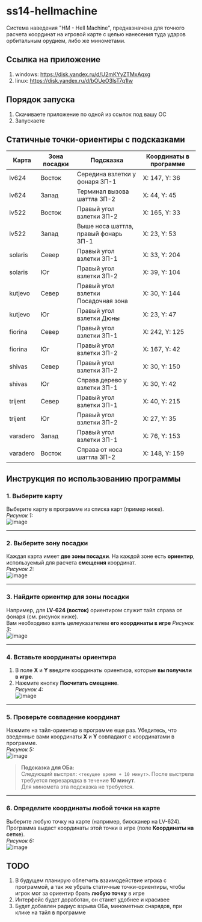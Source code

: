 # ss14-hellmachine
Система наведения "HM - Hell Machine", предназначена для точного расчета координат на игровой карте с целью нанесения туда ударов орбитальным орудием, либо же минометами.

## Ссылка на приложение
1. windows: https://disk.yandex.ru/d/U2mKYyZTMxAqxg
2. linux: https://disk.yandex.ru/d/bOUeO3IsT7q1lw

## Порядок запуска
1. Скачиваете приложение по одной из ссылок под вашу ОС
2. Запускаете

## Статичные точки-ориентиры с подсказками
| Карта      | Зона посадки | Подсказка                                      | Координаты в программе |
|------------|--------------|-----------------------------------------------|------------------------|
| lv624      | Восток       | Середина взлетки у фонаря ЗП-1                | X: 147, Y: 36         |
| lv624      | Запад        | Терминал вызова шаттла ЗП-2                   | X: 44, Y: 45          |
| lv522      | Восток       | Правый угол взлетки ЗП-2                      | X: 165, Y: 33         |
| lv522      | Запад        | Выше носа шаттла, правый фонарь ЗП-1          | X: 23, Y: 53          |
| solaris    | Север        | Правый угол взлетки ЗП-1                      | X: 33, Y: 204         |
| solaris    | Юг           | Правый угол взлетки ЗП-2                      | X: 39, Y: 104         |
| kutjevo    | Север        | Правый угол взлетки Посадочная зона           | X: 30, Y: 144         |
| kutjevo    | Юг           | Правый угол взлетки Дюны                      | X: 23, Y: 47          |
| fiorina    | Север        | Правый угол взлетки ЗП-1                      | X: 242, Y: 125        |
| fiorina    | Юг           | Правый угол взлетки ЗП-2                      | X: 167, Y: 42         |
| shivas     | Север        | Правый угол взлетки ЗП-2                      | X: 30, Y: 150         |
| shivas     | Юг           | Справа дерево у взлетки ЗП-1                 | X: 30, Y: 42          |
| trijent    | Север        | Правый угол взлетки ЗП-1                      | X: 40, Y: 215         |
| trijent    | Юг           | Правый угол взлетки ЗП-2                      | X: 27, Y: 35          |
| varadero   | Запад        | Правый угол взлетки ЗП-1                      | X: 76, Y: 153         |
| varadero   | Восток       | Справа от носа шаттла ЗП-2                    | X: 148, Y: 159        |


## Инструкция по использованию программы

### 1. Выберите карту
Выберите карту в программе из списка карт (пример ниже).  
*Рисунок 1:*  
![image](https://github.com/user-attachments/assets/c0cea00a-e1e2-4bcc-a8e0-f2983e812cc0)

---

### 2. Выберите зону посадки
Каждая карта имеет **две зоны посадки**. На каждой зоне есть **ориентир**, используемый для расчета **смещения** координат.  
*Рисунок 2:*  
![image](https://github.com/user-attachments/assets/eda43535-0fb8-4317-80bf-b4b5ba9fc39c)

---

### 3. Найдите ориентир для зоны посадки
Например, для **LV-624 (восток)** ориентиром служит тайл справа от фонаря (см. рисунок ниже).  
Вам необходимо взять целеуказателем **его координаты в игре**
*Рисунок 3:*  
![image](https://github.com/user-attachments/assets/0ae48788-5b32-488f-8d0b-eb58b6a44c73)

---

### 4. Вставьте координаты ориентира
1. В поле **X** и **Y** введите координаты ориентира, которые **вы получили в игре**.  
2. Нажмите кнопку **Посчитать смещение**.  
*Рисунок 4:*  
![image](https://github.com/user-attachments/assets/b65140cc-7938-4b39-aa74-ed7a2ca4d77a)

---

### 5. Проверьте совпадение координат
Нажмите на тайл-ориентир в программе еще раз. Убедитесь, что введенные вами координаты **X** и **Y** совпадают с координатами в программе.  
*Рисунок 5:*  
![image](https://github.com/user-attachments/assets/33073449-8a38-4166-891a-c0c38fa2fa7a)

> **Подсказка для ОБа:**  
> Следующий выстрел: `<текущее время + 10 минут>`. После выстрела требуется перезарядка в течение **10 минут**.  
> Для миномета эта подсказка не требуется.

---

### 6. Определите координаты любой точки на карте
Выберите любую точку на карте (например, биосканер на LV-624). Программа выдаст координаты этой точки в игре (поле **Координаты на сетке**).  
*Рисунок 6:*  
![image](https://github.com/user-attachments/assets/e3fa07aa-e3ba-4442-ac91-002615b78828)


## TODO
1. В будущем планирую облегчить взаимодействие игрока с программой, а так же убрать статичные точки-ориентиры, чтобы игрок мог за ориентир брать **любую точку** в игре
2. Интерфейс будет доработан, он станет удобнее и красивее
3. Будет добавлен радиус взрыва ОБа, минометных снарядов, при клике на тайл в программе


